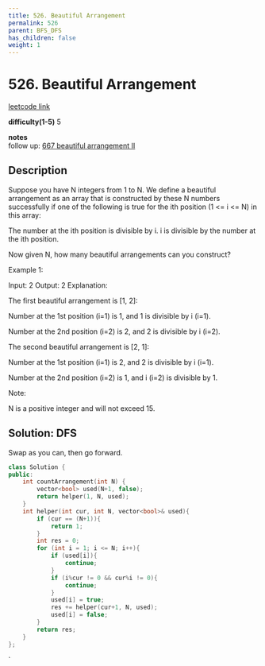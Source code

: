 ```yaml
---
title: 526. Beautiful Arrangement
permalink: 526
parent: BFS_DFS
has_children: false
weight: 1
---
```

# 526. Beautiful Arrangement
[leetcode link](https://leetcode.com/problems/beautiful-arrangement/)

**difficulty(1-5)** 
5

**notes**   
follow up: [667 beautiful arrangement II](667)

## Description
Suppose you have N integers from 1 to N. We define a beautiful arrangement as an array that is constructed by these N numbers successfully if one of the following is true for the ith position (1 <= i <= N) in this array:

The number at the ith position is divisible by i.
i is divisible by the number at the ith position.
 

Now given N, how many beautiful arrangements can you construct?

Example 1:

Input: 2
Output: 2
Explanation: 

The first beautiful arrangement is [1, 2]:

Number at the 1st position (i=1) is 1, and 1 is divisible by i (i=1).

Number at the 2nd position (i=2) is 2, and 2 is divisible by i (i=2).

The second beautiful arrangement is [2, 1]:

Number at the 1st position (i=1) is 2, and 2 is divisible by i (i=1).

Number at the 2nd position (i=2) is 1, and i (i=2) is divisible by 1.
 

Note:

N is a positive integer and will not exceed 15.

## Solution: DFS
Swap as you can, then go forward. 
```c++
class Solution {
public:
    int countArrangement(int N) {
        vector<bool> used(N+1, false);
        return helper(1, N, used);
    }
    int helper(int cur, int N, vector<bool>& used){
        if (cur == (N+1)){
            return 1;
        }
        int res = 0;
        for (int i = 1; i <= N; i++){
            if (used[i]){
                continue;
            }
            if (i%cur != 0 && cur%i != 0){
                continue;
            }
            used[i] = true;
            res += helper(cur+1, N, used);
            used[i] = false;
        }
        return res;
    }
};
```

<!-- 
Default label
{: .label }

Blue label
{: .label .label-blue }

Stable
{: .label .label-green }

New release
{: .label .label-purple }

Coming soon
{: .label .label-yellow }

Deprecated
{: .label .label-red } -->
`